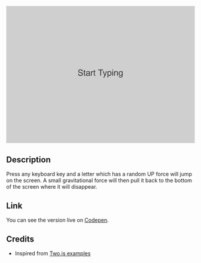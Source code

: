 ![Jumping Letters](./example.gif)

## Description
Press any keyboard key and a letter which has a random UP force will jump on the screen. A small gravitational force will then pull it back to the bottom of the screen where it will disappear.

## Link
You can see the version live on [Codepen](https://codepen.io/FlorinPop17/full/XEgpvM).

## Credits
- Inspired from [Two.js examples](https://two.js.org/examples/text.html)